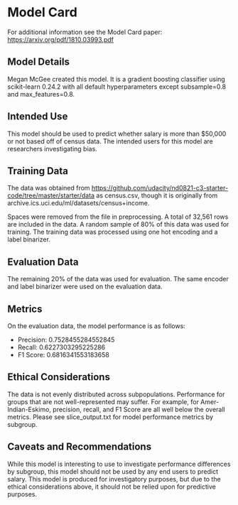 # Model Card

For additional information see the Model Card paper: https://arxiv.org/pdf/1810.03993.pdf

## Model Details
Megan McGee created this model. It is a gradient boosting classifier using scikit-learn 0.24.2 with all default hyperparameters except subsample=0.8 and max_features=0.8.

## Intended Use
This model should be used to predict whether salary is more than $50,000 or not based off of census data. The intended users for this model are researchers investigating bias.

## Training Data
The data was obtained from https://github.com/udacity/nd0821-c3-starter-code/tree/master/starter/data as census.csv, though it is originally from archive.ics.uci.edu/ml/datasets/census+income.

Spaces were removed from the file in preprocessing. A total of 32,561 rows are included in the data. A random sample of 80% of this data was used for training. The training data was processed using one hot encoding and a label binarizer.

## Evaluation Data
The remaining 20% of the data was used for evaluation. The same encoder and label binarizer were used on the evaluation data.

## Metrics
On the evaluation data, the model performance is as follows:
- Precision: 0.7528455284552845
- Recall: 0.6227303295225286
- F1 Score: 0.6816341553183658

## Ethical Considerations
The data is not evenly distributed across subpopulations. Performance for groups that are not well-represented may suffer. For example, for Amer-Indian-Eskimo, precision, recall, and F1 Score are all well below the overall metrics. Please see slice_output.txt for model performance metrics by subgroup.

## Caveats and Recommendations
While this model is interesting to use to investigate performance differences by subgroup, this model should not be used by any end users to predict salary. This model is produced for investigatory purposes, but due to the ethical considerations above, it should not be relied upon for predictive purposes.

